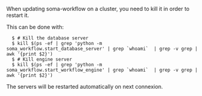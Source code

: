 When updating soma-workflow on a cluster, you need to kill it in order to restart it.

This can be done with:
```
  $ # Kill the database server
  $ kill $(ps -ef | grep 'python -m soma_workflow.start_database_server' | grep `whoami`  | grep -v grep | awk '{print $2}')
  $ # Kill engine server
  $ kill $(ps -ef | grep 'python -m soma_workflow.start_workflow_engine' | grep `whoami`  | grep -v grep | awk '{print $2}')
```

The servers will be restarted automatically on next connexion.
